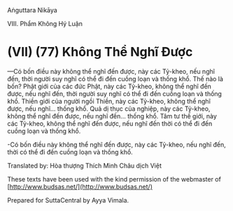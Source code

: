  

Aṅguttara Nikāya

VIII. Phẩm Không Hý Luận

# (VII) (77) Không Thể Nghĩ Ðược

—Có bốn điều này không thể nghĩ đến được, này các Tỷ-kheo, nếu nghĩ đến, thời người suy nghĩ có thể đi đến cuồng loạn và thống khổ. Thế nào là bốn? Phật giới của các đức Phật, này các Tỷ-kheo, không thể nghĩ đến được, nếu nghĩ đến, thời người suy nghĩ có thể đi đến cuồng loạn và thống khổ. Thiền giới của người ngồi Thiền, này các Tỷ-kheo, không thể nghĩ được, nếu nghĩ... thống khổ. Quả dị thục của nghiệp, này các Tỷ-kheo, không thể nghĩ đến được, nếu nghĩ đến... thống khổ. Tâm tư thế giới, này các Tỷ-kheo, không thể nghĩ đến được, nếu nghĩ đến thời có thể đi đến cuồng loạn và thống khổ.

\-Có bốn điều này không thể nghĩ đến được, này các Tỷ-kheo, nếu nghĩ đến, thời có thể đi đến cuồng loạn và thống khổ.

Translated by: Hòa thượng Thích Minh Châu dịch Việt

These texts have been used with the kind permission of the webmaster of [http://www.budsas.net/](http://www.budsas.net/)

Prepared for SuttaCentral by Ayya Vimala.